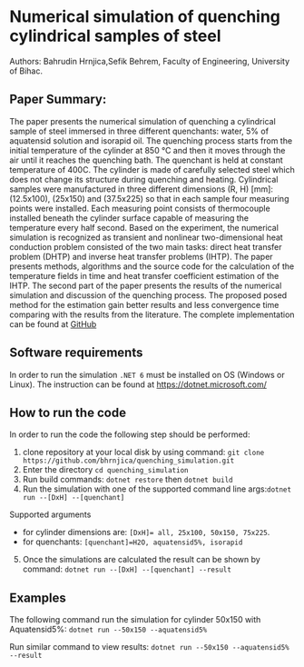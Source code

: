 # Numerical simulation of quenching cylindrical samples of steel
Authors:
Bahrudin Hrnjica,Sefik Behrem, Faculty of Engineering, University of Bihac.

## Paper Summary:

The paper presents the numerical simulation of quenching a cylindrical sample of steel immersed in three different quenchants: water, 5% of aquatensid solution and isorapid oil. The quenching process starts from the initial temperature of the cylinder at 850 °C and then it moves through the air until it reaches the quenching bath. The quenchant is held at constant temperature of 400C. The cylinder is made of carefully selected steel which does not change its structure during quenching and heating. Cylindrical samples were manufactured in three different dimensions (R, H) [mm]: (12.5x100), (25x150) and (37.5x225) so that in each sample four measuring points were installed. Each measuring point consists of thermocouple installed beneath the cylinder surface capable of measuring the temperature every half second. Based on the experiment, the numerical simulation is recognized as transient and nonlinear two-dimensional heat conduction problem consisted of the two main tasks: direct heat transfer problem (DHTP) and inverse heat transfer problems (IHTP). The paper presents methods, algorithms and the source code for the calculation of the temperature fields in time and heat transfer coefficient estimation of the IHTP. The second part of the paper presents the results of the numerical simulation and discussion of the quenching process. The proposed posed method for the estimation gain better results and less convergence time comparing with the results from the literature. The complete implementation can be found at [GitHub](https://github.com/bhrnjica/quenching_simulation)

## Software requirements
In order to run the simulation `.NET 6` must be installed on OS (Windows or Linux). The instruction can be found at https://dotnet.microsoft.com/

## How to run the code

In order to run the code the following step should be performed:

1. clone repository at your local disk by using command: `git clone https://github.com/bhrnjica/quenching_simulation.git`
2. Enter the directory `cd quenching_simulation`
3. Run build commands: `dotnet restore` then `dotnet build`
4. Run the simulation with one of the supported command line args:`dotnet run --[DxH] --[quenchant]`

Supported arguments
-  for cylinder dimensions are:
`[DxH]= all, 25x100, 50x150, 75x225`.
- for quenchants: `[quenchant]=H2O, aquatensid5%, isorapid`

5. Once the simulations are calculated the result can be shown by command: `dotnet run --[DxH] --[quenchant] --result`

## Examples

The following command run the simulation for cylinder 50x150 with Aquatensid5%: `dotnet run --50x150 --aquatensid5%`

Run similar command to view results: `dotnet run --50x150 --aquatensid5% --result`
